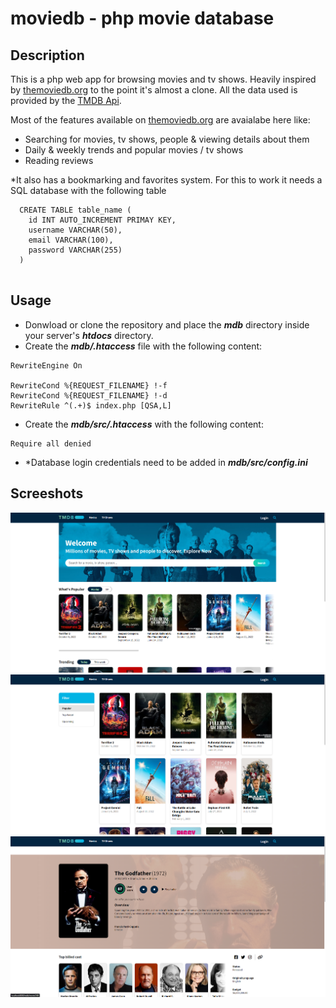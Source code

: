 # moviedb - php movie database

## Description

This is a php web app for browsing movies and tv shows. Heavily inspired by [themoviedb.org](themoviedb.org) to the point it's almost a clone. All the data used is provided by the [TMDB Api](https://developers.themoviedb.org/3).

Most of the features available on [themoviedb.org](themoviedb.org) are avaialabe here like:
- Searching for movies, tv shows, people & viewing details about them
- Daily & weekly trends and popular movies / tv shows
- Reading reviews

*It also has a bookmarking and favorites system. For this to work it needs a SQL database with the following table

```
  CREATE TABLE table_name (
    id INT AUTO_INCREMENT PRIMAY KEY,
    username VARCHAR(50),
    email VARCHAR(100),
    password VARCHAR(255)
  )
  
```

## Usage

- Donwload or clone the repository and place the ***mdb*** directory inside your server's ***htdocs*** directory.
- Create the ***mdb/.htaccess*** file with the following content:
```
RewriteEngine On

RewriteCond %{REQUEST_FILENAME} !-f
RewriteCond %{REQUEST_FILENAME} !-d
RewriteRule ^(.+)$ index.php [QSA,L]
```
- Create the ***mdb/src/.htaccess*** with the following content:
```
Require all denied
```
- *Database login credentials need to be added in ***mdb/src/config.ini***

## Screeshots

<p align="center">
  <img src="https://github.com/hypertensiune/moviedb/blob/main/screenshots/Screenshot_1.png"/>
  <img src="https://github.com/hypertensiune/moviedb/blob/main/screenshots/Screenshot_2.png"/>
  <img src="https://github.com/hypertensiune/moviedb/blob/main/screenshots/Screenshot_3.png"/>
</p>
